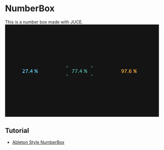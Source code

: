 # NumberBox
This is a number box made with JUCE.
![NumberBox](NumberBox.png)

## Tutorial
- [Ableton Style NumberBox](https://suzuki-kengo.dev/posts/numberbox)
